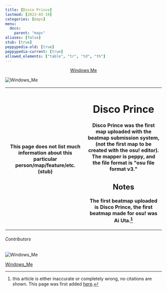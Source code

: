 ```yaml
---
title: [Disco Prince]
lastmod: [2023-03-19]
categories: [maps]
menu:
  docs:
    parent: "maps"
aliases: [false]
stub: [true]
peppypedia-old: [true]
peppypedia-current: [true]
allowed_elements: ["table", "tr", "td", "th"]
---
```


<t><center>[Windows Me](https://osu.ppy.sh/users/28893698)</center>
<link rel="stylesheet" href="../profile.css"></t>

![Windows_Me](https://a.ppy.sh/28893698_q.jpeg#author "Windows_Me")

<table>
<tbody><tr>
<th>
This page does not list much information about this particular person/map/feature/etc. (stub)
</th><th>

# Disco Prince

Disco Prince was the first map uploaded with the beatmap submission system, (not the first map to be created with the osu! editor). The mapper is peppy, and the file format is "osu file format v3."

## Notes

The first beatmap uploaded is Disco Prince, the first beatmap made for osu! was Ai Uta.[^note]

</table>
</tbody>
</tr>
</th>

[^note]: this article is either inaccurate or completely wrong, no citations are shown. This page was first added [here](<https://github.com/WindowsMeosu/peppypedia-old/blob/master/_posts/maps:Disco%20Prince.md>).

###### Contributors

<link rel="stylesheet" href="../users/contributor.css">
 
![Windows_Me](https://a.ppy.sh/28893698_q.jpeg#contributor)
  
[Windows_Me](https://osu.ppy.sh/u/Windows_Me)